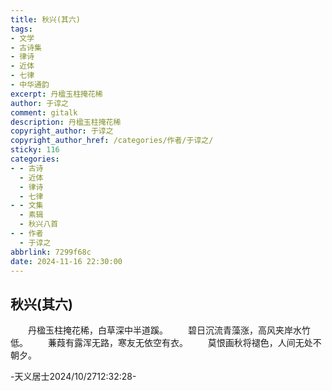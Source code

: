 ```yaml
---
title: 秋兴(其六)
tags:
- 文学
- 古诗集
- 律诗
- 近体
- 七律
- 中华通韵
excerpt: 丹楹玉柱掩花稀
author: 于谆之
comment: gitalk
description: 丹楹玉柱掩花稀
copyright_author: 于谆之
copyright_author_href: /categories/作者/于谆之/
sticky: 116
categories:
- - 古诗
  - 近体
  - 律诗
  - 七律
- - 文集
  - 素辑
  - 秋兴八首
- - 作者
  - 于谆之
abbrlink: 7299f68c
date: 2024-11-16 22:30:00
---
```

## 秋兴(其六)

&emsp;&emsp;丹楹玉柱掩花稀，白草深中半道蹊。
&emsp;&emsp;碧日沉流青藻涨，高风夹岸水竹低。
&emsp;&emsp;蒹葭有露浑无路，寒友无依空有衣。
&emsp;&emsp;莫恨画秋将褪色，人间无处不朝夕。

-天义居士2024/10/2712:32:28-